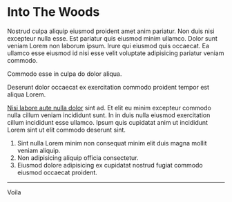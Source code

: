 # Into The Woods

Nostrud culpa aliquip eiusmod proident amet anim pariatur. Non duis nisi excepteur nulla esse. Est pariatur quis eiusmod minim ullamco. Dolor sunt veniam Lorem non laborum ipsum. Irure qui eiusmod quis occaecat. Ea ullamco esse eiusmod id nisi esse velit voluptate adipisicing pariatur veniam commodo.

Commodo esse in culpa do dolor aliqua.

Deserunt dolor occaecat ex exercitation commodo proident tempor est aliqua Lorem.

[Nisi labore aute nulla dolor](https://github.com/zephinzer/docker-image-alpine-node) sint ad. Et elit eu minim excepteur commodo nulla cillum veniam incididunt sunt. In in duis nulla eiusmod exercitation cillum incididunt esse ullamco. Ipsum quis cupidatat anim ut incididunt Lorem sint ut elit commodo deserunt sint.

1. Sint nulla Lorem minim non consequat minim elit duis magna mollit veniam aliquip.
2. Non adipisicing aliquip officia consectetur.
3. Eiusmod dolore adipisicing ex cupidatat nostrud fugiat commodo eiusmod occaecat proident.

- - -

Voila